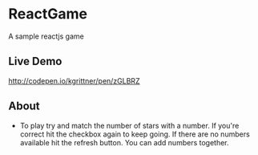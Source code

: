 # ReactGame
A sample reactjs game




## Live Demo
http://codepen.io/kgrittner/pen/zGLBRZ




## About
- To play try and match the number of stars with a number. If you're correct hit the checkbox again to keep going. If there are no numbers available hit the refresh button. You can add numbers together.

